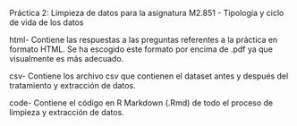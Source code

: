 Práctica 2: Limpieza de datos para la asignatura M2.851 - Tipología y ciclo de vida de los datos

html- Contiene las respuestas a las preguntas referentes a la práctica en formato HTML. Se ha escogido este formato por encima de .pdf ya que visualmente es más adecuado.

csv- Contiene los archivo csv que contienen el dataset antes y después del tratamiento y extracción de datos. 


code- Contiene el código en R Markdown (.Rmd) de todo el proceso de limpieza y extracción de datos. 
